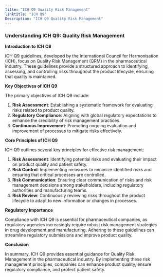 ```yaml
---
title: "ICH Q9 Quality Risk Management"
linktitle: "ICH Q9"
Description: "ICH Q9 Quality Risk Management"
---
```


### Understanding ICH Q9: Quality Risk Management

**Introduction to ICH Q9**

ICH Q9 guidelines, developed by the International Council for Harmonisation (ICH), focus on Quality Risk Management (QRM) in the pharmaceutical industry. These guidelines provide a structured approach to identifying, assessing, and controlling risks throughout the product lifecycle, ensuring that quality is maintained.

**Key Objectives of ICH Q9**

The primary objectives of ICH Q9 include:

1. **Risk Assessment**: Establishing a systematic framework for evaluating risks related to product quality.
2. **Regulatory Compliance**: Aligning with global regulatory expectations to enhance the credibility of risk management practices.
3. **Continuous Improvement**: Promoting ongoing evaluation and improvement of processes to mitigate risks effectively.

**Core Principles of ICH Q9**

ICH Q9 outlines several key principles for effective risk management:

1. **Risk Assessment**: Identifying potential risks and evaluating their impact on product quality and patient safety.
2. **Risk Control**: Implementing measures to minimize identified risks and ensuring that critical processes are controlled.
3. **Risk Communication**: Ensuring clear communication of risks and risk management decisions among stakeholders, including regulatory authorities and manufacturing teams.
4. **Risk Review**: Continuously reviewing risks throughout the product lifecycle to adapt to new information or changes in processes.

**Regulatory Importance**

Compliance with ICH Q9 is essential for pharmaceutical companies, as regulatory agencies increasingly require robust risk management strategies in drug development and manufacturing. Adhering to these guidelines can streamline regulatory submissions and improve product quality.

**Conclusion**

In summary, ICH Q9 provides essential guidance for Quality Risk Management in the pharmaceutical industry. By implementing these risk management principles, companies can enhance product quality, ensure regulatory compliance, and protect patient safety.
